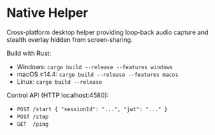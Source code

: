 
# Native Helper

Cross‑platform desktop helper providing loop‑back audio capture
and stealth overlay hidden from screen‑sharing.

Build with Rust:
  * Windows: `cargo build --release --features windows`
  * macOS ≥14.4: `cargo build --release --features macos`
  * Linux: `cargo build --release`

Control API (HTTP localhost:4580):
  * `POST /start { "sessionId": "...", "jwt": "..." }`
  * `POST /stop`
  * `GET  /ping`
